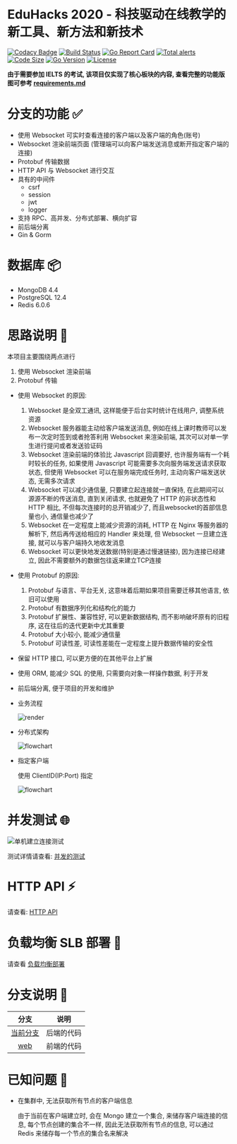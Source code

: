 # EduHacks 2020 - 科技驱动在线教学的新工具、新方法和新技术

[![Codacy Badge](https://api.codacy.com/project/badge/Grade/b7df68b252224405a3fa51f792c823a7)](https://app.codacy.com/manual/dirname/eduhacks2020?utm_source=github.com&utm_medium=referral&utm_content=dirname/eduhacks2020&utm_campaign=Badge_Grade_Dashboard)
[![Build Status](https://travis-ci.org/dirname/eduhacks2020.svg?branch=master)](https://travis-ci.org/dirname/eduhacks2020)
[![Go Report Card](https://goreportcard.com/badge/github.com/dirname/eduhacks2020)](https://goreportcard.com/report/github.com/dirname/eduhacks2020)
[![Total alerts](https://img.shields.io/lgtm/alerts/g/dirname/eduhacks2020.svg?logo=lgtm&logoWidth=18)](https://lgtm.com/projects/g/dirname/eduhacks2020/alerts/)
[![Code Size](https://img.shields.io/github/languages/code-size/dirname/eduhacks2020)](https://img.shields.io/github/languages/code-size/dirname/eduhacks2020)
[![Go Version](https://img.shields.io/github/go-mod/go-version/dirname/eduhacks2020?filename=Go%2Fgo.mod)](https://img.shields.io/github/go-mod/go-version/dirname/eduhacks2020?filename=Go%2Fgo.mod)
[![License](https://img.shields.io/github/license/dirname/eduhacks2020)](https://img.shields.io/github/license/dirname/eduhacks2020)

**由于需要参加 IELTS 的考试, 该项目仅实现了核心板块的内容, 查看完整的功能版图可参考 [requirements.md](requirements.md)**

# 分支的功能 :white_check_mark:

- 使用 Websocket 可实时查看连接的客户端以及客户端的角色(账号)
- Websocket 渲染前端页面 (管理端可以向客户端发送消息或断开指定客户端的连接)
- Protobuf 传输数据
- HTTP API 与 Websocket 进行交互
- 具有的中间件
    - csrf
    - session
    - jwt
    - logger
- 支持 RPC、高并发、分布式部署、横向扩容
- 前后端分离
- Gin & Gorm

# 数据库 :package:

- MongoDB 4.4
- PostgreSQL 12.4
- Redis 6.0.6

# 思路说明 :construction_worker:

本项目主要围绕两点进行
1. 使用 Websocket 渲染前端
2. Protobuf 传输

- 使用 Websocket 的原因:
    1. Websocket 是全双工通讯, 这样能便于后台实时统计在线用户, 调整系统资源
    2. Websocket 服务器能主动给客户端发送消息, 例如在线上课时教师可以发布一次定时签到或者抢答利用 Websocket 来渲染前端, 其次可以对单一学生进行提问或者发送验证码
    3. Websocket 渲染前端的体验比 Javascript 回调要好, 也许服务端有一个耗时较长的任务, 如果使用 Javascript 可能需要多次向服务端发送请求获取状态, 但使用 Websocket 可以在服务端完成任务时, 主动向客户端发送状态, 无需多次请求
    4. Websocket 可以减少通信量, 只要建立起连接就一直保持, 在此期间可以源源不断的传送消息, 直到关闭请求, 也就避免了 HTTP 的非状态性和 HTTP 相比, 不但每次连接时的总开销减少了, 而且websocket的首部信息量也小, 通信量也减少了
    5. Websocket 在一定程度上能减少资源的消耗, HTTP 在 Nginx 等服务器的解析下, 然后再传送给相应的 Handler 来处理, 但 Websocket 一旦建立连接, 就可以与客户端持久地收发消息
    6. Websocket 可以更快地发送数据(特别是通过慢速链接), 因为连接已经建立, 因此不需要额外的数据包往返来建立TCP连接

- 使用 Protobuf 的原因:
    1. Protobuf 与语言、平台无关, 这意味着后期如果项目需要迁移其他语言, 依旧可以使用
    2. Protobuf 有数据序列化和结构化的能力
    3. Protobuf 扩展性、兼容性好, 可以更新数据结构, 而不影响破坏原有的旧程序, 这在往后的迭代更新中尤其重要
    4. Protobuf 大小较小, 能减少通信量
    5. Protobuf 可读性差, 可读性差能在一定程度上提升数据传输的安全性

- 保留 HTTP 接口, 可以更方便的在其他平台上扩展

- 使用 ORM, 能减少 SQL 的使用, 只需要向对象一样操作数据, 利于开发

- 前后端分离, 便于项目的开发和维护

- 业务流程

    ![render](Resource/render.png)

- 分布式架构

    ![flowchart](Resource/flowchart.png)

- 指定客户端

    使用 ClientID(IP:Port) 指定

    ![flowchart](Resource/flowchart_2.png)

# 并发测试 :globe_with_meridians:

![单机建立连接测试](Resource/result_1.png)

测试详情请查看: [并发的测试](https://blog.htdocs.net/2020/09/28/1601226096221/#more) 

# HTTP API :zap:

请查看: [HTTP API](https://blog.htdocs.net/2020/09/29/1601321351876/)

# 负载均衡 SLB 部署 :pushpin:

请查看 [负载均衡部署](https://blog.htdocs.net/2020/09/26/1601114680969/#more)

# 分支说明 :page_facing_up:

| 分支 | 说明 |
|:---:|:----:|
| [当前分支](https://github.com/dirname/eduhacks2020) | 后端的代码 |
| [web](https://github.com/dirname/eduhacks2020/tree/web) | 前端的代码 |

# 已知问题 :bug:

- 在集群中, 无法获取所有节点的客户端信息
  
  由于当前在客户端建立时, 会在 Mongo 建立一个集合, 来储存客户端连接的信息, 每个节点创建的集合不一样, 因此无法获取所有节点的信息, 可以通过 Redis 来储存每一个节点的集合名来解决